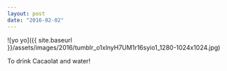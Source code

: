 ```yaml
---
layout: post
date: "2016-02-02"
---
```


![yo yo]({{ site.baseurl }}/assets/images/2016/tumblr_o1xlnyH7UM1r16syio1_1280-1024x1024.jpg)

To drink Cacaolat and water!

